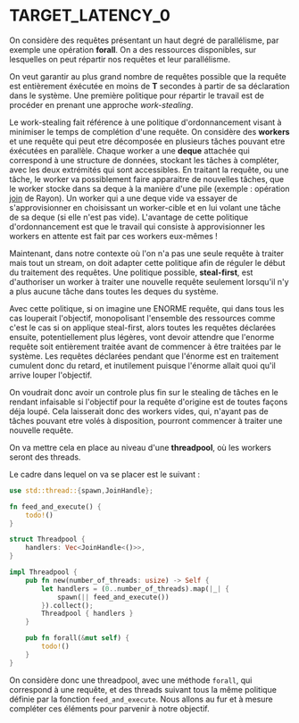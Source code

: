 # TARGET_LATENCY_0

On considère des requêtes présentant un haut degré de parallélisme, par exemple une opération **forall**. On a des ressources disponibles, sur lesquelles on peut répartir nos requêtes et leur parallélisme.

On veut garantir au plus grand nombre de requêtes possible que la requête est entièrement éxécutée en moins de **T** secondes à partir de sa déclaration dans le système. Une première politique pour répartir le travail est de procéder en prenant une approche *work-stealing*.

Le work-stealing fait référence à une politique d'ordonnancement visant à minimiser le temps de complétion d'une requête.
On considère des **workers** et une requête qui peut etre décomposée en plusieurs tâches pouvant etre éxécutées en parallèle.
Chaque worker a une **deque** attachée qui correspond à une structure de données, stockant les tâches à compléter, avec les deux extrémités qui sont accessibles.
En traitant la requête, ou une tâche, le worker va possiblement faire apparaitre de nouvelles tâches, que le worker stocke dans sa deque à la manière d'une pile (exemple : opération [join](https://docs.rs/rayon/1.5.1/rayon/fn.join.html) de Rayon). Un worker qui a une deque vide va essayer de s'approvisionner en choisissant un worker-cible et en lui volant une tâche de sa deque (si elle n'est pas vide). 
L'avantage de cette politique d'ordonnancement est que le travail qui consiste à approvisionner les workers en attente est fait par ces workers eux-mêmes !

Maintenant, dans notre contexte où l'on n'a pas une seule requête à traiter mais tout un stream, on doit adapter cette politique afin de réguler le début du traitement des requêtes. Une politique possible, **steal-first**, est d'authoriser un worker à traiter une nouvelle requête seulement lorsqu'il n'y a plus aucune tâche dans toutes les deques du système.

Avec cette politique, si on imagine une ENORME requête, qui dans tous les cas louperait l'objectif, monopolisant l'ensemble des ressources comme c'est le cas si on applique steal-first, alors toutes les requêtes déclarées ensuite, potentiellement plus légères, vont devoir attendre que l'enorme requête soit entièrement traitée avant de commencer à être traitées par le système. Les requêtes déclarées pendant que l'énorme est en traitement cumulent donc du retard, et inutilement puisque l'énorme allait quoi qu'il arrive louper l'objectif.

On voudrait donc avoir un controle plus fin sur le stealing de tâches en le rendant infaisable si l'objectif pour la requête d'origine est de toutes façons déja loupé. Cela laisserait donc des workers vides, qui, n'ayant pas de tâches pouvant etre volés à disposition, pourront commencer à traiter une nouvelle requête.

On va mettre cela en place au niveau d'une **threadpool**, où les workers seront des threads.

Le cadre dans lequel on va se placer est le suivant : 
```rust
use std::thread::{spawn,JoinHandle};

fn feed_and_execute() {
	todo!()
}

struct Threadpool {
	handlers: Vec<JoinHandle<()>>,
}

impl Threadpool {
	pub fn new(number_of_threads: usize) -> Self {
		let handlers = (0..number_of_threads).map(|_| {
			spawn(|| feed_and_execute())
		}).collect();
		Threadpool { handlers }
	}

	pub fn forall(&mut self) {
		todo!()
	}
}
```


On considère donc une threadpool, avec une méthode ```forall```, qui correspond à une requête, et des threads suivant tous la même politique définie par la fonction ```feed_and_execute```. Nous allons au fur et à mesure compléter ces éléments pour parvenir à notre objectif.
